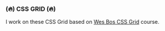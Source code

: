 ### (:fire:) CSS GRID (:fire:)

I work on these CSS Grid based on [Wes Bos CSS Grid](https://cssgrid.io/) course.
